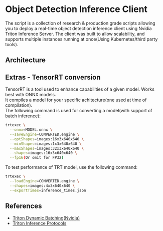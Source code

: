# Object Detection Inference Client
The script is a collection of research & production grade scripts allowing you to deploy a real-time object detection inference client using Nvidia Triton Inference Server.
The client was built to allow scalability, and supports multiple instances running at once(Using Kubernetes/third party tools).

## Architecture

## Extras - TensorRT conversion
TensorRT is a tool used to enhance capabilities of a given model. Works best with ONNX models.<br>
It compiles a model for your specific achitecture(one used at time of compilation).<br>
The following command is used for converting a model(with support of batch inference):
```bash
trtexec \
  --onnx=MODEL.onnx \
  --saveEngine=CONVERTED.engine \
  --optShapes=images:16x3x640x640 \
  --minShapes=images:1x3x640x640 \
  --maxShapes=images:32x3x640x640 \
  --shapes=images:16x3x640x640 \
  --fp16(Or omit for FP32)
```

To test performance of TRT model, use the following command:
```bash
trtexec \
  --loadEngine=CONVERTED.engine \
  --shapes=images:4x3x640x640 \
  --exportTimes=inference_times.json
```

## References
* [Triton Dynamic Batching(Nvidia)](https://docs.nvidia.com/deeplearning/triton-inference-server/user-guide/docs/tutorials/Conceptual_Guide/Part_2-improving_resource_utilization/README.html#what-is-dynamic-batching)
* [Triton Inference Protocols](https://docs.nvidia.com/deeplearning/triton-inference-server/user-guide/docs/customization_guide/inference_protocols.html)